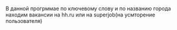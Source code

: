 В данной прогрммае по ключевому слову и по названию города находим вакансии на hh.ru или на superjob(на усмторение пользователя)
